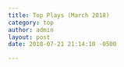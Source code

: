 ```yaml
---
title: Top Plays (March 2018)
category: top
author: admin
layout: post
date: 2018-07-21 21:14:10 -0500

---
```

